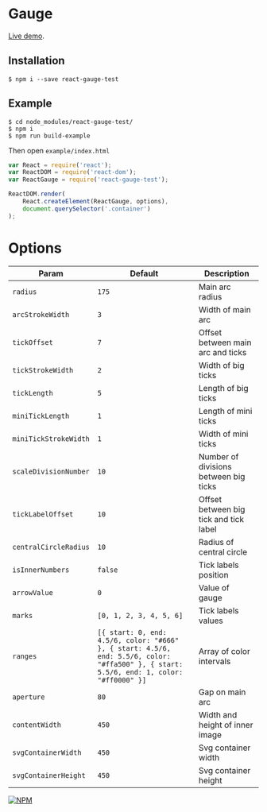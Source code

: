 # Gauge


[Live demo](https://baklya.github.io/react-gauge/).


## Installation

```
$ npm i --save react-gauge-test
```

## Example

```
$ cd node_modules/react-gauge-test/
$ npm i
$ npm run build-example

```
Then open `example/index.html`

```js
var React = require('react');
var ReactDOM = require('react-dom');
var ReactGauge = require('react-gauge-test');

ReactDOM.render(
    React.createElement(ReactGauge, options),
    document.querySelector('.container')  
);
```

# Options

| Param | Default | Description |
|---|---|---|
| `radius` | `175` | Main arc radius |
| `arcStrokeWidth` | `3` | Width of main arc |
| `tickOffset` | `7` | Offset between main arc and ticks |
| `tickStrokeWidth` | `2` | Width of big ticks |
| `tickLength` | `5` | Length of big ticks|
| `miniTickLength` | `1` | Length of mini ticks |
| `miniTickStrokeWidth` | `1` | Width of mini ticks |
| `scaleDivisionNumber` | `10` | Number of divisions between big ticks |
| `tickLabelOffset` | `10` | Offset between big tick and tick label |
| `centralCircleRadius` | `10` | Radius of central circle |
| `isInnerNumbers` | `false` | Tick labels position |
| `arrowValue` | `0` | Value of gauge |
| `marks` | `[0, 1, 2, 3, 4, 5, 6]` | Tick labels values |
| `ranges` | `[{ start: 0, end: 4.5/6, color: "#666" }, { start: 4.5/6, end: 5.5/6, color: "#ffa500" }, { start: 5.5/6, end: 1, color: "#ff0000" }]` | Array of color intervals |
| `aperture` | `80` | Gap on main arc |
| `contentWidth` | `450` | Width and height of inner image |
| `svgContainerWidth` | `450` |  Svg container width |
| `svgContainerHeight` | `450` | Svg container height |



[![NPM](https://nodei.co/npm/react-gauge-test.png?downloads=true&downloadRank=true&stars=true)](https://nodei.co/npm/react-gauge-test/)
